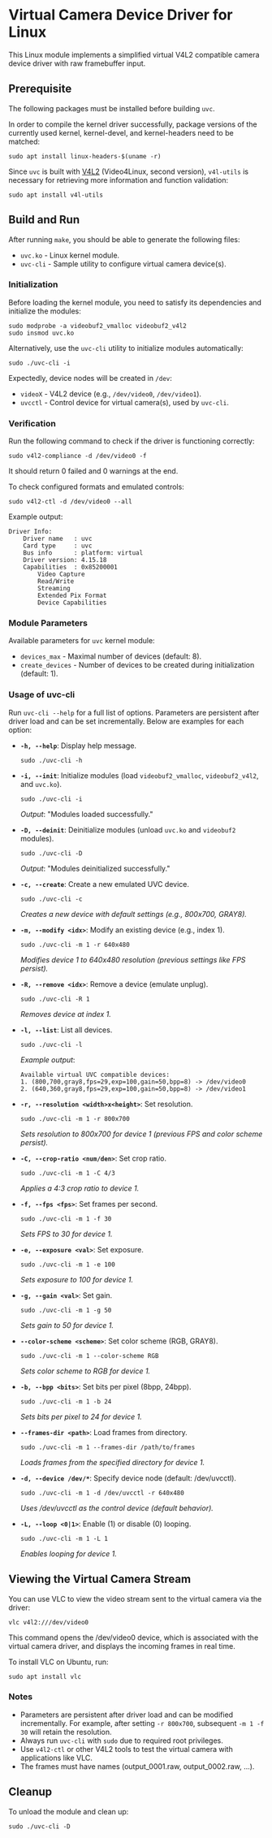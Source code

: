 # Virtual Camera Device Driver for Linux

This Linux module implements a simplified virtual V4L2 compatible camera device driver with raw framebuffer input.

## Prerequisite

The following packages must be installed before building `uvc`.

In order to compile the kernel driver successfully, package versions of the currently used kernel, kernel-devel, and kernel-headers need to be matched:
```shell
sudo apt install linux-headers-$(uname -r)
```

Since `uvc` is built with [V4L2](https://en.wikipedia.org/wiki/Video4Linux) (Video4Linux, second version), `v4l-utils` is necessary for retrieving more information and function validation:
```shell
sudo apt install v4l-utils
```

## Build and Run

After running `make`, you should be able to generate the following files:
- `uvc.ko` - Linux kernel module.
- `uvc-cli` - Sample utility to configure virtual camera device(s).

### Initialization
Before loading the kernel module, you need to satisfy its dependencies and initialize the modules:
```shell
sudo modprobe -a videobuf2_vmalloc videobuf2_v4l2
sudo insmod uvc.ko
```

Alternatively, use the `uvc-cli` utility to initialize modules automatically:
```shell
sudo ./uvc-cli -i
```

Expectedly, device nodes will be created in `/dev`:
- `videoX` - V4L2 device (e.g., `/dev/video0`, `/dev/video1`).
- `uvcctl` - Control device for virtual camera(s), used by `uvc-cli`.

### Verification
Run the following command to check if the driver is functioning correctly:
```shell
sudo v4l2-compliance -d /dev/video0 -f
```
It should return 0 failed and 0 warnings at the end.

To check configured formats and emulated controls:
```shell
sudo v4l2-ctl -d /dev/video0 --all
```
Example output:
```
Driver Info:
    Driver name   : uvc
    Card type     : uvc
    Bus info      : platform: virtual
    Driver version: 4.15.18
    Capabilities  : 0x85200001
        Video Capture
        Read/Write
        Streaming
        Extended Pix Format
        Device Capabilities
```

### Module Parameters
Available parameters for `uvc` kernel module:
- `devices_max` - Maximal number of devices (default: 8).
- `create_devices` - Number of devices to be created during initialization (default: 1).

### Usage of uvc-cli
Run `uvc-cli --help` for a full list of options. Parameters are persistent after driver load and can be set incrementally. Below are examples for each option:

- **`-h, --help`**: Display help message.
  ```shell
  sudo ./uvc-cli -h
  ```

- **`-i, --init`**: Initialize modules (load `videobuf2_vmalloc`, `videobuf2_v4l2`, and `uvc.ko`).
  ```shell
  sudo ./uvc-cli -i
  ```
  *Output*: "Modules loaded successfully."

- **`-D, --deinit`**: Deinitialize modules (unload `uvc.ko` and `videobuf2` modules).
  ```shell
  sudo ./uvc-cli -D
  ```
  *Output*: "Modules deinitialized successfully."

- **`-c, --create`**: Create a new emulated UVC device.
  ```shell
  sudo ./uvc-cli -c
  ```
  *Creates a new device with default settings (e.g., 800x700, GRAY8).*

- **`-m, --modify <idx>`**: Modify an existing device (e.g., index 1).
  ```shell
  sudo ./uvc-cli -m 1 -r 640x480
  ```
  *Modifies device 1 to 640x480 resolution (previous settings like FPS persist).*

- **`-R, --remove <idx>`**: Remove a device (emulate unplug).
  ```shell
  sudo ./uvc-cli -R 1
  ```
  *Removes device at index 1.*

- **`-l, --list`**: List all devices.
  ```shell
  sudo ./uvc-cli -l
  ```
  *Example output*: 
  ```
  Available virtual UVC compatible devices:
  1. (800,700,gray8,fps=29,exp=100,gain=50,bpp=8) -> /dev/video0
  2. (640,360,gray8,fps=29,exp=100,gain=50,bpp=8) -> /dev/video1
  ```

- **`-r, --resolution <width>x<height>`**: Set resolution.
  ```shell
  sudo ./uvc-cli -m 1 -r 800x700
  ```
  *Sets resolution to 800x700 for device 1 (previous FPS and color scheme persist).*

- **`-C, --crop-ratio <num/den>`**: Set crop ratio.
  ```shell
  sudo ./uvc-cli -m 1 -C 4/3
  ```
  *Applies a 4:3 crop ratio to device 1.*

- **`-f, --fps <fps>`**: Set frames per second.
  ```shell
  sudo ./uvc-cli -m 1 -f 30
  ```
  *Sets FPS to 30 for device 1.*

- **`-e, --exposure <val>`**: Set exposure.
  ```shell
  sudo ./uvc-cli -m 1 -e 100
  ```
  *Sets exposure to 100 for device 1.*

- **`-g, --gain <val>`**: Set gain.
  ```shell
  sudo ./uvc-cli -m 1 -g 50
  ```
  *Sets gain to 50 for device 1.*

- **`--color-scheme <scheme>`**: Set color scheme (RGB, GRAY8).
  ```shell
  sudo ./uvc-cli -m 1 --color-scheme RGB
  ```
  *Sets color scheme to RGB for device 1.*

- **`-b, --bpp <bits>`**: Set bits per pixel (8bpp, 24bpp).
  ```shell
  sudo ./uvc-cli -m 1 -b 24
  ```
  *Sets bits per pixel to 24 for device 1.*

- **`--frames-dir <path>`**: Load frames from directory.
  ```shell
  sudo ./uvc-cli -m 1 --frames-dir /path/to/frames
  ```
  *Loads frames from the specified directory for device 1.*

- **`-d, --device /dev/*`**: Specify device node (default: /dev/uvcctl).
  ```shell
  sudo ./uvc-cli -m 1 -d /dev/uvcctl -r 640x480
  ```
  *Uses /dev/uvcctl as the control device (default behavior).*

- **`-L, --loop <0|1>`**: Enable (1) or disable (0) looping.
  ```shell
  sudo ./uvc-cli -m 1 -L 1
  ```
  *Enables looping for device 1.*

## Viewing the Virtual Camera Stream
You can use VLC to view the video stream sent to the virtual camera via the driver:
```shell
vlc v4l2:///dev/video0
```
This command opens the /dev/video0 device, which is associated with the virtual camera driver, and displays the incoming frames in real time.

To install VLC on Ubuntu, run:
```shell
sudo apt install vlc
```

### Notes
- Parameters are persistent after driver load and can be modified incrementally. For example, after setting `-r 800x700`, subsequent `-m 1 -f 30` will retain the resolution.
- Always run `uvc-cli` with `sudo` due to required root privileges.
- Use `v4l2-ctl` or other V4L2 tools to test the virtual camera with applications like VLC.
- The frames must have names (output_0001.raw, output_0002.raw, ...).

## Cleanup
To unload the module and clean up:
```shell
sudo ./uvc-cli -D
```
